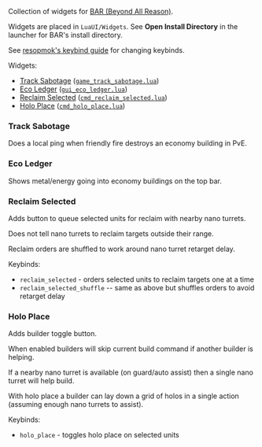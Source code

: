 Collection of widgets for [BAR (Beyond All Reason)](https://www.beyondallreason.info/).

Widgets are placed in `LuaUI/Widgets`. See **Open Install Directory** in the launcher for BAR's install directory.

See [resopmok's keybind guide](https://github.com/resopmok/BAR_uikeys_collections/blob/main/keybind-guide.md) for changing keybinds.

Widgets:
* [Track Sabotage](#track-sabotage) ([`game_track_sabotage.lua`](https://raw.githubusercontent.com/manshanko/bar-widgets/main/game_track_sabotage.lua))
* [Eco Ledger](#eco-ledger) ([`gui_eco_ledger.lua`](https://raw.githubusercontent.com/manshanko/bar-widgets/main/gui_eco_ledger.lua))
* [Reclaim Selected](#reclaim-selected) ([`cmd_reclaim_selected.lua`](https://raw.githubusercontent.com/manshanko/bar-widgets/main/cmd_reclaim_selected.lua))
* [Holo Place](#holo-place) ([`cmd_holo_place.lua`](https://raw.githubusercontent.com/manshanko/bar-widgets/main/cmd_holo_place.lua))



### Track Sabotage

Does a local ping when friendly fire destroys an economy building in PvE.



### Eco Ledger

Shows metal/energy going into economy buildings on the top bar.



### Reclaim Selected

Adds button to queue selected units for reclaim with nearby nano turrets.

Does not tell nano turrets to reclaim targets outside their range.

Reclaim orders are shuffled to work around nano turret retarget delay.

Keybinds:
* `reclaim_selected` - orders selected units to reclaim targets one at a time
* `reclaim_selected_shuffle` -- same as above but shuffles orders to avoid retarget delay



### Holo Place

Adds builder toggle button.

When enabled builders will skip current build command if another builder is helping.

If a nearby nano turret is available (on guard/auto assist) then a single nano turret will help build.

With holo place a builder can lay down a grid of holos in a single action (assuming enough nano turrets to assist).

Keybinds:
* `holo_place` - toggles holo place on selected units
